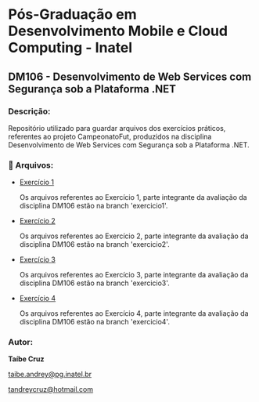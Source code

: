 # Pós-Graduação em Desenvolvimento Mobile e Cloud Computing - Inatel
## DM106 - Desenvolvimento de Web Services com Segurança sob a Plataforma .NET
### Descrição:
Repositório utilizado para guardar arquivos dos exercícios práticos, referentes ao projeto CampeonatoFut, produzidos na disciplina Desenvolvimento de Web Services com Segurança sob a Plataforma .NET.
### 📂 Arquivos:

- [Exercício 1](https://github.com/tandreycruz/PG_Inatel_DM106_CampeonatoFut/tree/exercicio1)

  Os arquivos referentes ao Exercício 1, parte integrante da avaliação da disciplina DM106 estão na branch 'exercicio1'.

- [Exercício 2](https://github.com/tandreycruz/PG_Inatel_DM106_CampeonatoFut/tree/exercicio2)

  Os arquivos referentes ao Exercício 2, parte integrante da avaliação da disciplina DM106 estão na branch 'exercicio2'.

- [Exercício 3](https://github.com/tandreycruz/PG_Inatel_DM106_CampeonatoFut/tree/exercicio3)

  Os arquivos referentes ao Exercício 3, parte integrante da avaliação da disciplina DM106 estão na branch 'exercicio3'.

- [Exercício 4](https://github.com/tandreycruz/PG_Inatel_DM106_CampeonatoFut/tree/exercicio4)

  Os arquivos referentes ao Exercício 4, parte integrante da avaliação da disciplina DM106 estão na branch 'exercicio4'.


### Autor:
**Taíbe Cruz**

taibe.andrey@pg.inatel.br

tandreycruz@hotmail.com
